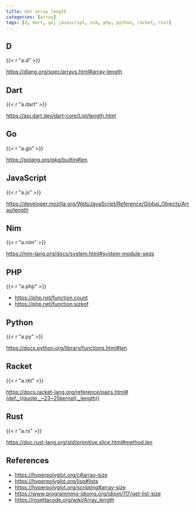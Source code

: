```yaml
---
title: Get array length
categories: [array]
tags: [d, dart, go, javascript, nim, php, python, racket, rust]
---
```


## D

{{< r "a.d" >}}

<https://dlang.org/spec/arrays.html#array-length>

## Dart

{{< r "a.dart" >}}

<https://api.dart.dev/dart-core/List/length.html>

## Go

{{< r "a.go" >}}

<https://golang.org/pkg/builtin#len>

## JavaScript

{{< r "a.js" >}}

<https://developer.mozilla.org/Web/JavaScript/Reference/Global_Objects/Array/length>

## Nim

{{< r "a.nim" >}}

<https://nim-lang.org/docs/system.html#system-module-seqs>

## PHP

{{< r "a.php" >}}

- <https://php.net/function.count>
- <https://php.net/function.sizeof>

## Python

{{< r "a.py" >}}

<https://docs.python.org/library/functions.html#len>

## Racket

{{< r "a.rkt" >}}

<https://docs.racket-lang.org/reference/pairs.html#(def._((quote._~23~25kernel)._length))>

## Rust

{{< r "a.rs" >}}

<https://doc.rust-lang.org/std/primitive.slice.html#method.len>

## References

- <https://hyperpolyglot.org/c#array-size>
- <https://hyperpolyglot.org/lisp#lists>
- <https://hyperpolyglot.org/scripting#array-size>
- <https://www.programming-idioms.org/idiom/117/get-list-size>
- <https://rosettacode.org/wiki/Array_length>
